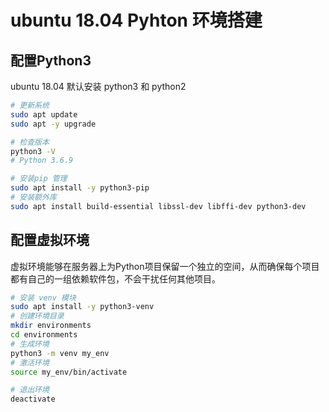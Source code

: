# ubuntu 18.04 Pyhton 环境搭建

## 配置Python3

ubuntu 18.04 默认安装 python3 和 python2

```sh
# 更新系统
sudo apt update
sudo apt -y upgrade

# 检查版本
python3 -V
# Python 3.6.9

# 安装pip 管理
sudo apt install -y python3-pip
# 安装额外库
sudo apt install build-essential libssl-dev libffi-dev python3-dev
```

## 配置虚拟环境

虚拟环境能够在服务器上为Python项目保留一个独立的空间，从而确保每个项目都有自己的一组依赖软件包，不会干扰任何其他项目。

```sh
# 安装 venv 模块
sudo apt install -y python3-venv
# 创建环境目录
mkdir environments
cd environments
# 生成环境
python3 -m venv my_env
# 激活环境
source my_env/bin/activate

# 退出环境
deactivate
```
